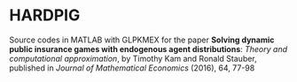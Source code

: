 # HARDPIG

Source codes in MATLAB with GLPKMEX for the paper **Solving dynamic public insurance games with endogenous agent distributions**: *Theory and computational approximation*, by Timothy Kam and Ronald Stauber, published in *Journal of Mathematical Economics* (2016), 64, 77-98
